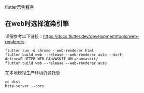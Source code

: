 flutter示例程序

## 在web时选择渲染引擎

详细参考以下链接：https://docs.flutter.dev/development/tools/web-renderers

```shell
flutter run -d chrome --web-renderer html
flutter build web --release --web-renderer auto --dart-define=FLUTTER_WEB_CANVASKIT_URL=canvaskit/  
flutter build web --release --web-renderer auto
```

在本地模拟生产环境资源托管
```shell
cd dist
http-server --cors
```


